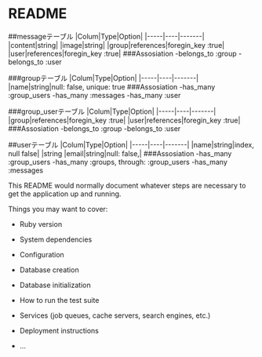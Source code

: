 # README

##messageテーブル
|Colum|Type|Option|
|-----|----|-------|
|content|string|
|image|string|
|group|references|foregin_key :true|
|user|references|foregin_key :true|
###Assosiation
-belongs_to :group
-belongs_to :user


###groupテーブル
|Colum|Type|Option|
|-----|----|-------|
|name|string|null: false, unique: true
###Assosiation
-has_many :group_users
-has_many :messages
-has_many :user


###group_userテーブル
|Colum|Type|Option|
|-----|----|-------|
|group|references|foregin_key :true|
|user|references|foregin_key :true|
###Assosiation
-belongs_to :group
-belongs_to :user

##userテーブル
|Colum|Type|Option|
|-----|----|-------|
|name|string|index, null false|
|string |email|string|null: false,|
###Assosiation
-has_many :group_users
-has_many :groups, through: :group_users
-has_many :messages


This README would normally document whatever steps are necessary to get the
application up and running.

Things you may want to cover:

* Ruby version

* System dependencies

* Configuration

* Database creation

* Database initialization

* How to run the test suite

* Services (job queues, cache servers, search engines, etc.)

* Deployment instructions

* ...
